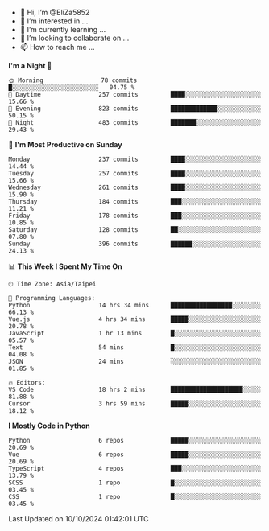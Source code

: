 - 👋 Hi, I’m @EliZa5852
- 👀 I’m interested in ...
- 🌱 I’m currently learning ...
- 💞️ I’m looking to collaborate on ...
- 📫 How to reach me ...

<!--START_SECTION:waka-->
**I'm a Night 🦉** 

```text
🌞 Morning                78 commits          █░░░░░░░░░░░░░░░░░░░░░░░░   04.75 % 
🌆 Daytime                257 commits         ████░░░░░░░░░░░░░░░░░░░░░   15.66 % 
🌃 Evening                823 commits         █████████████░░░░░░░░░░░░   50.15 % 
🌙 Night                  483 commits         ███████░░░░░░░░░░░░░░░░░░   29.43 % 
```
📅 **I'm Most Productive on Sunday** 

```text
Monday                   237 commits         ████░░░░░░░░░░░░░░░░░░░░░   14.44 % 
Tuesday                  257 commits         ████░░░░░░░░░░░░░░░░░░░░░   15.66 % 
Wednesday                261 commits         ████░░░░░░░░░░░░░░░░░░░░░   15.90 % 
Thursday                 184 commits         ███░░░░░░░░░░░░░░░░░░░░░░   11.21 % 
Friday                   178 commits         ███░░░░░░░░░░░░░░░░░░░░░░   10.85 % 
Saturday                 128 commits         ██░░░░░░░░░░░░░░░░░░░░░░░   07.80 % 
Sunday                   396 commits         ██████░░░░░░░░░░░░░░░░░░░   24.13 % 
```


📊 **This Week I Spent My Time On** 

```text
🕑︎ Time Zone: Asia/Taipei

💬 Programming Languages: 
Python                   14 hrs 34 mins      █████████████████░░░░░░░░   66.13 % 
Vue.js                   4 hrs 34 mins       █████░░░░░░░░░░░░░░░░░░░░   20.78 % 
JavaScript               1 hr 13 mins        █░░░░░░░░░░░░░░░░░░░░░░░░   05.57 % 
Text                     54 mins             █░░░░░░░░░░░░░░░░░░░░░░░░   04.08 % 
JSON                     24 mins             ░░░░░░░░░░░░░░░░░░░░░░░░░   01.85 % 

🔥 Editors: 
VS Code                  18 hrs 2 mins       ████████████████████░░░░░   81.88 % 
Cursor                   3 hrs 59 mins       █████░░░░░░░░░░░░░░░░░░░░   18.12 % 
```

**I Mostly Code in Python** 

```text
Python                   6 repos             █████░░░░░░░░░░░░░░░░░░░░   20.69 % 
Vue                      6 repos             █████░░░░░░░░░░░░░░░░░░░░   20.69 % 
TypeScript               4 repos             ███░░░░░░░░░░░░░░░░░░░░░░   13.79 % 
SCSS                     1 repo              █░░░░░░░░░░░░░░░░░░░░░░░░   03.45 % 
CSS                      1 repo              █░░░░░░░░░░░░░░░░░░░░░░░░   03.45 % 
```




 Last Updated on 10/10/2024 01:42:01 UTC
<!--END_SECTION:waka-->
